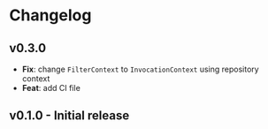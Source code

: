 # Changelog

## v0.3.0

-   **Fix**: change `FilterContext` to `InvocationContext` using repository context
-   **Feat**: add CI file

## v0.1.0 - Initial release
